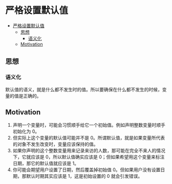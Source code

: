 # 严格设置默认值


<!-- TOC -->

- [严格设置默认值](#严格设置默认值)
    - [思想](#思想)
        - [语义化](#语义化)
    - [Motivation](#motivation)

<!-- /TOC -->


## 思想
### 语义化
默认值的语义，就是什么都不发生时的值。所以要确保在什么都不发生的时候，变量的值是正确的。


## Motivation
1. 声明一个变量时，可能会习惯顺手给它一个初始值。例如声明整数变量时顺手初始化为 0。
2. 但实际上这个变量的默认值可能并不是 0。所谓默认值，就是如果变量所代表的对象不发生改变时，变量应该保持的值。
3. 如果你声明的这个整数变量用来记录来访的人数，那可能在完全不来人的情况下，它就应该是 0，所以默认值确实应该是 0；但如果希望用这个变量来标注日期，那它的默认值就应该是 1。
4. 你可能会期望用户设置了日期，然后覆盖掉初始值 0。但如果用户没有设置日期，那默认时期其实应该是 1，这是初始设置的 0 就会引发错误。